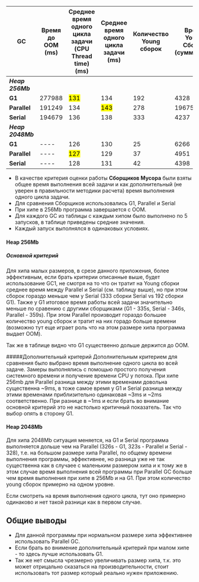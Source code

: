 | **GC**          | **Время до OOM (ms)** | **Среднее время  одного цикла задачи  (CPU Thread time) (ms)** | **Среднее время  одного цикла задачи (ms)** | **Количество Young сборок** | **Время Young Сборок (суммарное)** | **Среднее время на одну Young сборку (ms)** | **Количество Old сборок** | **Время Old Сборок (суммарное) (ms)** | **Среднее время на одну Old сборку (ms)** | **Время выполнения всей программы (ms)** | **Время выполнения всей программы - суммарное время Young и old сборок (ms)** |
|-------------|--------------|-------------------------------------------------------|------------------------------------|-------------------------|--------------------------------|------------------------------------|-----------------------|------------------------------|----------------------------------|---------------------------------|----------------------------------------------------------------------|
| **_Heap 256Mb_**  |              |                                                       |                                    |                         |                                |                                    |                       |                              |                                  |                                 |                                                                      |
| **G1**          | 277988       | <mark>131</mark>                                      | 134                                | 192                     | 4328                           | 23                                 | 3                     | 278                          | 93                               |<mark>335977</mark>               | 331371                                                            |
| **Parallel**    | 191249       | 134                                                   | <mark>143</mark>                   | 278                     | 19675                          | 71                                 | 4                     | 687                          | 172                              | 359204                           | 322853                                                            |
| **Serial**      | 194679       | 136                                                   | 138                                | 333                     | 4237                           | 13                                 | 3                     | 206                          | 69                               | 346433                           | 341990                                                            |
| **_Heap 2048Mb_** |            |                                                       |                                    |                         |                                |                                    |                       |                              |                                  |                                  |                                                                   |
| **G1**          | ----         | 126                                                   | 130                                | 25                      | 6266                           | 251                                | 0                     | 0                            | 0                                | 326524                           | 320258                                                            |
| **Parallel**    | ----         | <mark>127</mark>                                      | 129                                | 37                      | 4951                           | 134                                | 0                     | 0                            | 0                                | <mark>323975</mark>              | 319024                                                            |
| **Serial**      | ----         | 128                                                   | 131                                | 42                      | 4398                           | 105                                | 0                     | 0                            | 0                                | 328383                           | 323985                                                            |

* В качестве критерия оценки работы **Сборщиков Мусора** были взяты общее время выполнения всей задачи и как дополнительный (не уверен в правильности методики расчета) время выполнения одного цикла задачи.
* Для сравнения Сборщиков использовались G1, Parallel и Serial 
* При хипе в 256Mb программа завершается с OOM.
* Для каждого GC из таблицы с каждым хипом было выполнено по 5 запусков, в таблице приведены средние значения.
* Каждый запуск выполнялся в одинаковых условиях.

#### **Heap 256Mb**
##### Основной критерий
Для хипа малых размеров, в срезе данного приложения, более эффективным, если брать критерии описанные выше, будет использование GC1, не смотря на то что он тратит на Young сборки среднее время между Parallel и Serial (см. таблицу выше), но при этом сборок гораздо меньше чем у Serial (333 сборки Serial vs 192 сборки G1).
Также у G1 итоговое время работы всей задачи значительно меньше по сравению с другими сборщиками (G1 - 335s, Serial - 346s, Parallel - 359s).
При этом Parallel производит гораздо большее количество young сборок и тратит на них горадо больше времени (возможно тут еще играет роль что на этом размере хипа программа выдает OOM).

Так же в таблице видно что G1 существенно дольше держится до OOM.

#####Дополнительный  критерий
Дополнительным критерием для сравнения было выбрано время выполнение одного цикла во всей задаче. Замеры выполнялись с помощью простого получения системного времени и получение времени CPU у потока. При хипе 256mb для Parallel
разница между этими временами довольна существенна ~9ms, в тоже самое время у G1 и Serial разница между этими временами приблизительно одинаковая ~3ms и ~2ms соответственно. 
При разнице в ~1ms и если брать во внимание основной критерий это не настолько критичный показатель. Так что выбор опять в сторону G1.

#### **Heap 2048Mb**
Для хипа 2048Mb ситуация меняется, на G1 и Serial программа выполняется дольше чем на Parallel (326s - G1, 323s - Parallel и Serial - 328), т.е. на большом размере хипа Parallel, 
по общему времени выполнения программы, эффективнее, но разница уже не так существенна как в случаее с маленьким размером хипа и к тому же в этом случае время выполнения всей программы при Parallel GC больше чем время выполнения при хипе в 256Mb и на G1.
При этом количество young сборок примерно на одном уровне.

Если смотреть на время выполнения одного цикла, тут оно примерно одинаково и нет такой разници как в первом случае.

## Общие выводы
* Для данной программы при нормальном размере хипа эффективнее использовать Parallel GC.
* Если брать во внимение дополнительный критерий при малом хипе - то здесь лучше использовать G1.
* Так же нет смысла чрезмерно увеличивать размер хипа, т.к. это может отрицально сказаться на производительности, стоит использовать тот размер который реально нужен приложению.